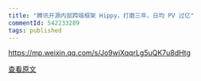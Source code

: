 ```yaml
---
title: "腾讯开源内部跨端框架 Hippy，打磨三年，日均 PV 过亿"
commentId: 542233289
tags: published
---
```


https://mp.weixin.qq.com/s/Jo9wjXqqrLg5uQK7u8dHtg
    
[查看原文](https://github.com/lotosbin/lotosbin.github.io/issues/144)
    
